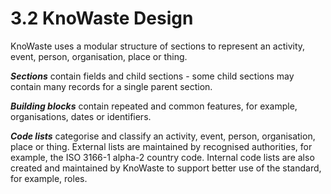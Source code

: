 3.2 KnoWaste Design
=======
KnoWaste uses a modular structure of sections to represent an activity, event, person, organisation, place or thing.

***Sections*** contain fields and child sections - some child sections may contain many records for a single parent section. 

***Building blocks*** contain repeated and common features, for example, organisations, dates or identifiers.	

***Code lists*** categorise and classify an activity, event, person, organisation, place or thing. External lists are maintained by recognised authorities, for example, the ISO 3166-1 alpha-2 country code. Internal code lists are also created and maintained by KnoWaste to support better use of the standard, for example, roles.	
